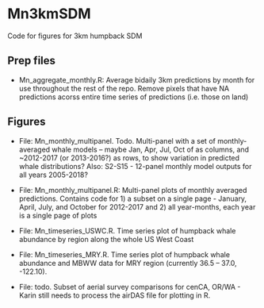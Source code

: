 # Mn3kmSDM
Code for figures for 3km humpback SDM

## Prep files

* Mn_aggregate_monthly.R: Average bidaily 3km predictions by month for use throughout the rest of the repo. Remove pixels that have NA predictions acorss entire time series of predictions (i.e. those on land)

## Figures

* File: Mn_monthly_multipanel. Todo. Multi-panel with a set of monthly-averaged whale models –  maybe Jan, Apr, Jul, Oct of as columns, and ~2012-2017 (or 2013-2016?) as rows, to show variation in predicted whale distributions? Also: S2-S15 - 12-panel monthly model outputs for all years 2005-2018?

* File: Mn_monthly_multipanel.R: Multi-panel plots of monthly averaged predictions. Contains code for 1) a subset on a single page - January, April, July, and October for 2012-2017 and 2) all year-months, each year is a single page of plots

* File: Mn_timeseries_USWC.R. Time series plot of humpback whale abundance by region along the whole US West Coast

* File: Mn_timeseries_MRY.R. Time series plot of humpback whale abundance and MBWW data for MRY region (currently 36.5 – 37.0, -122.10). 

* File: todo. Subset of aerial survey comparisons for cenCA, OR/WA - Karin still needs to process the airDAS file for plotting in R.
